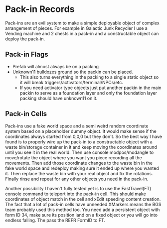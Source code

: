 # Pack-in Records

Pack-ins are an evil system to make a simple deployable object of complex arrangement of pieces. For example in Galactic Junk Recycler I use a Vending machine and 2 chests in a pack-in and a constructable object can deploy the pack-in.

## Pack-in Flags
- Prefab will almost always be on a packing
- Unknown11 bulldozes ground so the packin can be placed.
  - This also turns everything in the packing to a single static object so it will break triggers/activators/terminal/NPCs/etc.
  - If you need activator type objects just put another packin in the main packin to serve as a foundation layer and only the foundation layer packing should have unknown11 on it. 

## Pack-in Cells

Pack-ins use a fake world space and a semi weird random coordinate system based on a placeholder dummy object. It would make sense if the coordinates always started from 0,0,0 but they don't. So the best way I have found is to properly wire up the pack-in to a constructable object with a waste bin/storage container in it and keep moving the coordinates around until you see it in the real world. Then use console modpos/modangle to move/rotate the object where you want you piece recording all the movements. Then add those coordinate changes to the waste bin in the fake world space and redeploy making sure it ended up where you wanted it. Then replace the waste bin with your real object and fix the rotations. Finally rinse and repeat for any other objects you need in the pack-in.

Another possibility I haven't fully tested yet is to use the FastTravel(FT) console command to teleport into the pack-in cell. This should make coordinates of object match in the cell and xEdit speeding content creation.  The fact that a lot of pack-in cells have unneeded XMarkers means the BGS team probably used this method too. You need add a persistent object with form ID 34, make sure its position land on a fixed object or you will go into endless falling. The pass the REFR FormID to FT. 
